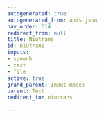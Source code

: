 ```yaml
---
autogenerated: true
autogenerated_from: apis.json
nav_order: 614
redirect_from: null
title: Niutrans
id: niutrans
inputs:
- speech
- text
- file
active: true
grand_parent: Input modes
parent: Text
redirect_to: niutrans

---
```


